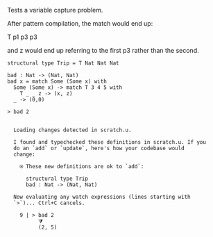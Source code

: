 Tests a variable capture problem.

After pattern compilation, the match would end up:

T p1 p3 p3

and z would end up referring to the first p3 rather than the second.

``` unison
structural type Trip = T Nat Nat Nat

bad : Nat -> (Nat, Nat)
bad x = match Some (Some x) with
  Some (Some x) -> match T 3 4 5 with
    T _ _ z -> (x, z)
  _ -> (0,0)

> bad 2
```

```ucm

  Loading changes detected in scratch.u.

  I found and typechecked these definitions in scratch.u. If you
  do an `add` or `update`, here's how your codebase would
  change:
  
    ⍟ These new definitions are ok to `add`:
    
      structural type Trip
      bad : Nat -> (Nat, Nat)
  
  Now evaluating any watch expressions (lines starting with
  `>`)... Ctrl+C cancels.

    9 | > bad 2
          ⧩
          (2, 5)

```
